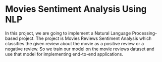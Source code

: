 # Movies Sentiment Analysis Using NLP


In this project, we are going to implement a Natural Language Processing-based project. The project is Movies Reviews Sentiment Analysis which classifies the given review about the movie as a positive review or a negative review. So we train our model on the movie reviews dataset and use that model for implementing end-to-end applications.
